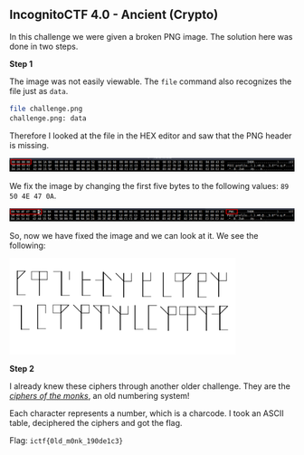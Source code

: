 ## IncognitoCTF 4.0 - Ancient (Crypto)

In this challenge we were given a broken PNG image.
The solution here was done in two steps.

**Step 1**

The image was not easily viewable.
The `file` command also recognizes the file just as `data`.

```bash
file challenge.png
challenge.png: data
```

Therefore I looked at the file in the HEX editor and saw that the PNG header is missing.

![Screenshot0](./screenshots/screenshot0.png)

We fix the image by changing the first five bytes to the following values: `89 50 4E 47 0A`.

![Screenshot1](./screenshots/screenshot1.png)

So, now we have fixed the image and we can look at it.
We see the following:

![Screenshot2](./screenshots/ciphers.png)

**Step 2**

I already knew these ciphers through another older challenge.
They are the <ins>*ciphers of the monks*</ins>, an old numbering system!

Each character represents a number, which is a charcode.
I took an ASCII table, deciphered the ciphers and got the flag.

Flag: `ictf{0ld_m0nk_190de1c3}`
